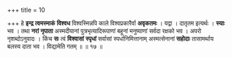+++
title = 10

+++
हे **इन्द्र** **त्वमस्माकं** **विश्वध** विश्वस्मिन्नपि काले विश्वप्रकारैर्वा **अवृकतमः** । यद्वा । दातृतम इत्यर्थः । **स्याः** भव । तथा **नरां** **नृपाता** अस्मदीयानां पुत्रभृत्यादिरूपाणां बहूनां मनुष्याणां सर्वदा रक्षको भव । अपरो नृशब्दोऽनुवादः । किंच **सः** त्वं **विश्वासां** **स्पृधां** सर्वासां स्पर्धानिमित्तानाम् अस्मत्सेनानां **सहोदाः** तासामर्थाय बलस्य दाता भव । विद्यामेति गतम् ॥ ॥ १७ ॥